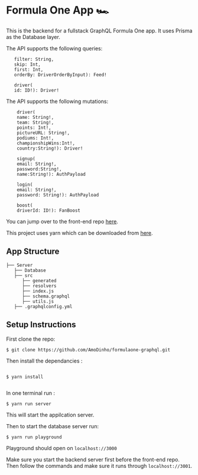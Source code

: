 # Formula One App 🏎
This is the backend for a fullstack GraphQL Formula One app. It uses Prisma as the Database layer.

The API supports the following queries:

```feed(
   filter: String, 
   skip: Int, 
   first: Int, 
   orderBy: DriverOrderByInput): Feed!

   driver(
   id: ID!): Driver!
   ```


The API supports the following mutations:

```    
    driver(
    name: String!, 
    team: String!, 
    points: Int!, 
    pictureURL: String!, 
    podiums: Int!, 
    championshipWins:Int!, 
    country:String!): Driver!
    
    signup(
    email: String!,
    password:String!,
    name:String!): AuthPayload
    
    login(
    email: String!, 
    password: String!): AuthPayload
    
    boost(
    driverId: ID!): FanBoost

```



You can jump over to the front-end repo [here](https://github.com/AmoDinho/formulaone-graphql-client).

This project uses yarn which can be downloaded from [here](https://yarnpkg.com/en/).


## App Structure
```
├── Server
   ├── Database
   ├── src
      ├── generated
      ├── resolvers
      ├── index.js
      ├── schema.graphql
      ├── utils.js
   ├── .graphqlconfig.yml

```
 

## Setup Instructions

First clone the repo:
```
$ git clone https://github.com/AmoDinho/formulaone-graphql.git
```

Then install the dependancies :

```
 
$ yarn install


```


In one terminal run :

```
$ yarn run server

```

This will start the appilcation server. 

Then to start the database server run:

```
$ yarn run playground

```

Playground should open on `localhost://3000`

Make sure you start the backend server first before the front-end repo. Then follow the commands and make sure it runs through `localhost://3001`.
